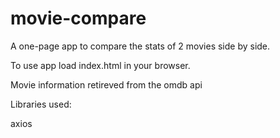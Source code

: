 # movie-compare

A one-page app to compare the stats of 2 movies side by side.

To use app load index.html in your browser.

Movie information retireved from the omdb api

Libraries used:

axios

